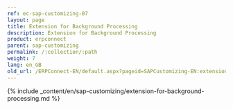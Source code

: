 ```yaml
---
ref: ec-sap-customizing-07
layout: page
title: Extension for Background Processing
description: Extension for Background Processing
product: erpconnect
parent: sap-customizing
permalink: /:collection/:path
weight: 7
lang: en_GB
old_url: /ERPConnect-EN/default.aspx?pageid=SAPCustomizing-EN:extension-for-background-processing
---
```


{% include _content/en/sap-customizing/extension-for-background-processing.md  %}